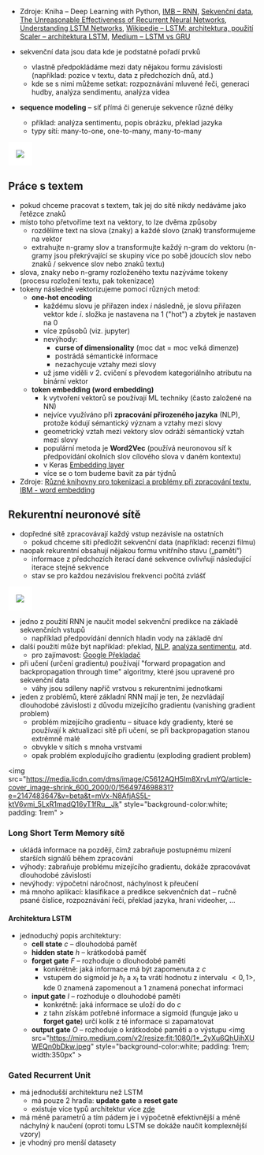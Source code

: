 - Zdroje: Kniha – Deep Learning with Python, [IMB – RNN](https://www.ibm.com/topics/recurrent-neural-networks), [Sekvenční data](https://aiml.com/what-does-sequential-data-mean-which-models-are-best-suited-for-handling-sequential-data/), [The Unreasonable Effectiveness of Recurrent Neural Networks](http://karpathy.github.io/2015/05/21/rnn-effectiveness/), [Understanding LSTM Networks](http://colah.github.io/posts/2015-08-Understanding-LSTMs/),  [Wikipedie – LSTM: architektura, použití](https://en.wikipedia.org/wiki/Long_short-term_memory) [Scaler – architektura LSTM](https://www.scaler.com/topics/deep-learning/lstm/), [Medium – LSTM vs GRU](https://medium.com/@prudhviraju.srivatsavaya/lstm-vs-gru-c1209b8ecb5a)

- sekvenční data jsou data kde je podstatné pořadí prvků
	- vlastně předpokládáme mezi daty nějakou formu závislosti (například: pozice v textu, data z předchozích dnů, atd.)
	- kde se s nimi můžeme setkat: rozpoznávání mluvené řeči, generaci hudby, analýza sendimentu, analýza videa
- **sequence modeling** – síť přímá či generuje sekvence různé délky
	- příklad: analýza sentimentu, popis obrázku, překlad jazyka
	- typy sítí: many-to-one, one-to-many, many-to-many

<img src="https://deeplearningmath.org/images/type_sequence_Modeling.png" style="background-color:white;padding: 1rem" />

## Práce s textem
- pokud chceme pracovat s textem, tak jej do sítě nikdy nedáváme jako řetězce znaků
- místo toho přetvoříme text na vektory, to lze dvěma způsoby
	- rozdělíme text na slova (znaky) a každé slovo (znak) transformujeme na vektor
	- extrahujte n-gramy slov a transformujte každý n-gram do vektoru (n-gramy jsou překrývající se skupiny více po sobě jdoucích slov nebo znaků / sekvence slov nebo znaků textu)
- slova, znaky nebo n-gramy rozloženého textu nazýváme tokeny (procesu rozložení textu, pak tokenizace)
- tokeny následně vektorizujeme pomocí různých metod:
	- **one-hot encoding** 
		- každému slovu je přiřazen index $i$ následně, je slovu přiřazen vektor kde $i.$ složka je nastavena na 1 ("hot") a zbytek je nastaven na 0 
		- více způsobů (viz. jupyter)
		- nevýhody: 
			- **curse of dimensionality** (moc dat = moc velká dimenze)
			- postrádá sémantické informace
			- nezachycuje vztahy mezi slovy
		- už jsme viděli v 2. cvičení s převodem kategoriálního atributu na binární vektor
	- **token embedding (word embedding)**
		- k vytvoření vektorů se používají ML techniky (často založené na NN)
		- nejvíce využíváno při **zpracování přirozeného jazyka** (NLP), protože kódují sémantický význam a vztahy mezi slovy 
		- geometrický vztah mezi vektory slov odráží sémantický vztah mezi slovy
		- populární metoda je **Word2Vec** (používá neuronovou síť k předpovídání okolních slov cílového slova v daném kontextu)
		- v Keras [Embedding layer](https://keras.io/api/layers/core_layers/embedding/)
		- více se o tom budeme bavit za pár týdnů
- Zdroje: [Různé knihovny pro tokenizaci a problémy při zpracování textu](https://neptune.ai/blog/tokenization-in-nlp), [IBM - word embedding](https://www.ibm.com/topics/word-embeddings)

## Rekurentní neuronové sítě
- dopředné sítě zpracovávají každý vstup nezávisle na ostatních
	- pokud chceme síti předložit sekvenční data (například: recenzi filmu)
- naopak rekurentní obsahují nějakou formu vnitřního stavu („pamětí“)
	- informace z předchozích iterací dané sekvence ovlivňují následující iterace stejné sekvence
	- stav se pro každou nezávislou frekvenci počítá zvlášť

<img src="http://colah.github.io/posts/2015-08-Understanding-LSTMs/img/RNN-unrolled.png" style="background-color:white; padding: 1rem;" />

- jedno z použití RNN je naučit model sekvenční predikce na základě sekvenčních vstupů
	- například předpovídání denních hladin vody na základě dní 
- další použití může být například: překlad, [NLP](https://www.ibm.com/topics/natural-language-processing), [analýza sentimentu](https://www.ibm.com/topics/sentiment-analysis), atd.
	- pro zajímavost: [Google Překladač](https://en.wikipedia.org/wiki/Google_Neural_Machine_Translation)
- při učení (určení gradientu) používají "forward propagation and backpropagation through time" algoritmy, které jsou upravené pro sekvenční data
	- váhy jsou sdíleny napříč vrstvou s rekurentními jednotkami
- jeden z problémů, které základní RNN mají je ten, že nezvládají dlouhodobé závislosti z důvodu mizejícího gradientu (vanishing gradient problem)
	- problém mizejícího gradientu – situace kdy gradienty, které se používají k aktualizaci sítě při učení, se při backpropagation stanou extrémně malé
	- obvykle v sítích s mnoha vrstvami
	- opak problém explodujícího gradientu (exploding gradient problem) 

<img src="https://media.licdn.com/dms/image/C5612AQH5Im8XrvLmYQ/article-cover_image-shrink_600_2000/0/1564974698831?e=2147483647&v=beta&t=mVx-N8AfjAS5L-ktV6vmi_5LxR1madQ16yT1fRu__Jk" style="background-color:white; padding: 1rem" \>
### Long Short Term Memory sítě

- ukládá informace na později, čímž zabraňuje postupnému mizení starších signálů během zpracování
- výhody: zabraňuje problému mizejícího gradientu, dokáže zpracovávat dlouhodobé závislosti
- nevýhody: výpočetní náročnost, náchylnost k přeučení
- má mnoho aplikací: klasifikace a predikce sekvenčních dat – ručně psané číslice, rozpoznávání řeči, překlad jazyka, hraní videoher, ...

#### Architektura LSTM
- jednoduchý popis architektury:
	- **cell state** $c$  – dlouhodobá paměť
	- **hidden state** $h$ – krátkodobá paměť
	- **forget gate** $F$ – rozhoduje o dlouhodobé paměti
		- konkrétně: jaká informace má být zapomenuta z $c$
		- vstupem do sigmoid je $h_t$ a $x_t$ ta vrátí hodnotu z intervalu $<0, 1>$, kde $0$ znamená zapomenout a $1$ znamená ponechat informaci 
	- **input gate** $I$ – rozhoduje o dlouhodobé paměti
		- konkrétně: jaká informace se uloží do do $c$
		- z tahn získám potřebné informace a sigmoid (funguje jako u **forget gate**) určí kolik z té informace si zapamatovat 
	- **output gate** $O$ – rozhoduje o krátkodobé paměti a o výstupu
<img src="https://miro.medium.com/v2/resize:fit:1080/1*_2yXu6QhUihXUWEQn0bDkw.jpeg" style="background-color:white; padding: 1rem; width:350px" \>
### Gated Recurrent Unit
- má jednodušší architekturu než LSTM
	- má pouze 2 hradla: **update gate** a **reset gate**
	- existuje více typů architektur více [zde](https://en.wikipedia.org/wiki/Gated_recurrent_unit)
- má méně parametrů a tím pádem je i výpočetně efektivnější a méně náchylný k naučení (oproti tomu LSTM se dokáže naučit komplexnější vzory)
- je vhodný pro menší datasety